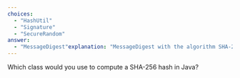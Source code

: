 ```yaml
---
choices:
  - "HashUtil"
  - "Signature"
  - "SecureRandom"
answer:
  - "MessageDigest"explanation: "MessageDigest with the algorithm SHA-256 is used to produce a secure hash value."
---
```


Which class would you use to compute a SHA-256 hash in Java?
